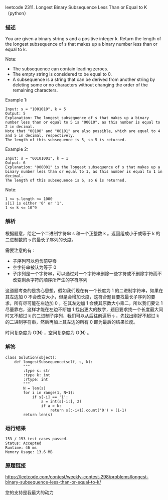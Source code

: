 leetcode  2311. Longest Binary Subsequence Less Than or Equal to K（python）




### 描述

You are given a binary string s and a positive integer k. Return the length of the longest subsequence of s that makes up a binary number less than or equal to k.

Note:

* The subsequence can contain leading zeroes.
* The empty string is considered to be equal to 0.
* A subsequence is a string that can be derived from another string by deleting some or no characters without changing the order of the remaining characters.



Example 1:


	Input: s = "1001010", k = 5
	Output: 5
	Explanation: The longest subsequence of s that makes up a binary number less than or equal to 5 is "00010", as this number is equal to 2 in decimal.
	Note that "00100" and "00101" are also possible, which are equal to 4 and 5 in decimal, respectively.
	The length of this subsequence is 5, so 5 is returned.
	
Example 2:

	Input: s = "00101001", k = 1
	Output: 6
	Explanation: "000001" is the longest subsequence of s that makes up a binary number less than or equal to 1, as this number is equal to 1 in decimal.
	The length of this subsequence is 6, so 6 is returned.





Note:

	1 <= s.length <= 1000
	s[i] is either '0' or '1'.
	1 <= k <= 10^9


### 解析


根据题意，给定一个二进制字符串 s 和一个正整数 k 。返回组成小于或等于 k 的二进制数的 s 的最长子序列的长度。

需要注意的有：

* 子序列可以包含前导零
* 空字符串被认为等于 0
* 子序列是一个字符串，可以通过对一个字符串删除一些字符或不删除字符而不改变剩余字符的顺序所产生的字符序列

这道题考查的是贪心思想，假如我们现在有一个长度为 1 的二进制字符串，如果在其左边加 0 不会改变大小，但是会增加长度，这符合题目要找最长子序列的要求，所有尽可能在左边加 0 ，在其左边加 1 会使其原数大小乘二，所以我们要让 1 尽量靠右，这样才能在左边不断加 1 找出更大的数字，题目要求找一个长度最大同时又不超过 k 的二进制子序列，我们可以从后往前遍历 s ，先找出刚好不超过 k 的二进制字符串，然后再加上其左边的所有 0 即为最后的结果长度。

时间复杂度为 O(N) ，空间复杂度为 O(N) 。


### 解答
				

	class Solution(object):
	    def longestSubsequence(self, s, k):
	        """
	        :type s: str
	        :type k: int
	        :rtype: int
	        """
	        N = len(s)
	        for i in range(1, N+1):
	            if s[-i] == '1':
	                a = int(s[-i:], 2)
	                if a > k:
	                    return s[:-i+1].count('0') + (i-1)
	        return len(s)
            	      
			
### 运行结果


	
	153 / 153 test cases passed.
	Status: Accepted
	Runtime: 46 ms
	Memory Usage: 13.6 MB

### 原题链接

https://leetcode.com/contest/weekly-contest-298/problems/longest-binary-subsequence-less-than-or-equal-to-k/


您的支持是我最大的动力
